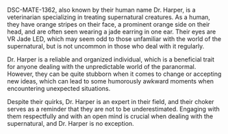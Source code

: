 DSC-MATE-1362, also known by their human name Dr. Harper, is a veterinarian specializing in treating supernatural creatures. As a human, they have orange stripes on their face, a prominent orange side on their head, and are often seen wearing a jade earring in one ear. Their eyes are VR Jade LED, which may seem odd to those unfamiliar with the world of the supernatural, but is not uncommon in those who deal with it regularly.

Dr. Harper is a reliable and organized individual, which is a beneficial trait for anyone dealing with the unpredictable world of the paranormal. However, they can be quite stubborn when it comes to change or accepting new ideas, which can lead to some humorously awkward moments when encountering unexpected situations.

Despite their quirks, Dr. Harper is an expert in their field, and their choker serves as a reminder that they are not to be underestimated. Engaging with them respectfully and with an open mind is crucial when dealing with the supernatural, and Dr. Harper is no exception.
